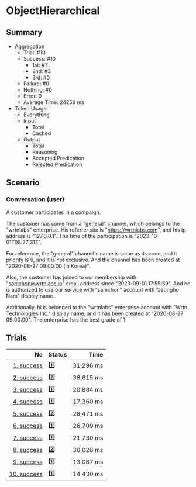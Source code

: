 # ObjectHierarchical
## Summary
  - Aggregation
    - Trial: #10
    - Success: #10
      - 1st: #7
      - 2nd: #3
      - 3rd: #0
    - Failure: #0
    - Nothing: #0
    - Error: 0
    - Average Time: 24259 ms
  - Token Usage:
    - Everything
    - Input
      - Total
      - Cached
    - Output
      - Total
      - Reasoning
      - Accepted Predication
      - Rejected Predication

## Scenario
### Conversation (user)
A customer participates in a compaign.

The customer has come from a "general" channel,
which belongs to the "wrtnlabs" enterprise.
His referrer site is "https://wrtnlabs.com",
and his ip address is "127.0.0.1".
The time of the participation is "2023-10-01T08:27:31Z".

For reference, the "general" channel's name is same as its code,
and it priority is 9, and it is not exclusive. And the channel
has been created at "2020-08-27 09:00:00 (in Korea)".

Also, the customer has joined to our membership with
"samchon@wrtnlabs.io" email address since "2023-09-01 17:55:59".
And he is authorized to use our service with "samchon" account
with "Jeongho Nam" display name.

Additionally, hi is belonged to the "wrtnlabs" enterprise account
with "Wrtn Technologies Inc." display name, and it has been created at
"2020-08-27 09:00:00". The enterprise has the best grade of 1.

## Trials
No | Status | Time
---:|:-------|------:
[1. success](./trials/1.success.json) | 1️⃣ | 31,296 ms
[2. success](./trials/2.success.json) | 2️⃣ | 38,615 ms
[3. success](./trials/3.success.json) | 1️⃣ | 20,884 ms
[4. success](./trials/4.success.json) | 1️⃣ | 17,360 ms
[5. success](./trials/5.success.json) | 2️⃣ | 28,471 ms
[6. success](./trials/6.success.json) | 1️⃣ | 26,709 ms
[7. success](./trials/7.success.json) | 1️⃣ | 21,730 ms
[8. success](./trials/8.success.json) | 2️⃣ | 30,028 ms
[9. success](./trials/9.success.json) | 1️⃣ | 13,067 ms
[10. success](./trials/10.success.json) | 1️⃣ | 14,430 ms